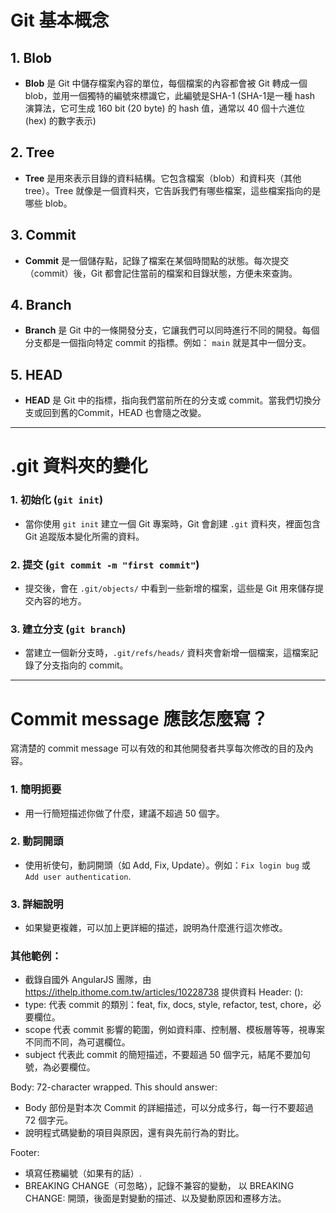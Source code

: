 # Git 基本概念

## 1. **Blob**
- **Blob** 是 Git 中儲存檔案內容的單位，每個檔案的內容都會被 Git 轉成一個 blob，並用一個獨特的編號來標識它，此編號是SHA-1 (SHA-1是一種 hash 演算法，它可生成 160 bit (20 byte) 的 hash 值，通常以 40 個十六進位 (hex) 的數字表示)

## 2. **Tree**
- **Tree** 是用來表示目錄的資料結構。它包含檔案（blob）和資料夾（其他 tree）。Tree 就像是一個資料夾，它告訴我們有哪些檔案，這些檔案指向的是哪些 blob。

## 3. **Commit**
- **Commit** 是一個儲存點，記錄了檔案在某個時間點的狀態。每次提交（commit）後，Git 都會記住當前的檔案和目錄狀態，方便未來查詢。

## 4. **Branch**
- **Branch** 是 Git 中的一條開發分支，它讓我們可以同時進行不同的開發。每個分支都是一個指向特定 commit 的指標。例如： `main` 就是其中一個分支。

## 5. **HEAD**
- **HEAD** 是 Git 中的指標，指向我們當前所在的分支或 commit。當我們切換分支或回到舊的Commit，HEAD 也會隨之改變。

---

# .git 資料夾的變化

### 1. **初始化 (`git init`)**
- 當你使用 `git init` 建立一個 Git 專案時，Git 會創建 `.git` 資料夾，裡面包含 Git 追蹤版本變化所需的資料。

### 2. **提交 (`git commit -m "first commit"`)**
- 提交後，會在 `.git/objects/` 中看到一些新增的檔案，這些是 Git 用來儲存提交內容的地方。

### 3. **建立分支 (`git branch`)**
- 當建立一個新分支時，`.git/refs/heads/` 資料夾會新增一個檔案，這檔案記錄了分支指向的 commit。

---

# Commit message 應該怎麼寫？

寫清楚的 commit message 可以有效的和其他開發者共享每次修改的目的及內容。

### 1. **簡明扼要**
- 用一行簡短描述你做了什麼，建議不超過 50 個字。

### 2. **動詞開頭**
- 使用祈使句，動詞開頭（如 Add, Fix, Update）。例如：`Fix login bug` 或 `Add user authentication`.

### 3. **詳細說明**
- 如果變更複雜，可以加上更詳細的描述，說明為什麼進行這次修改。

### 其他範例：
- 截錄自國外 AngularJS 團隊，由 https://ithelp.ithome.com.tw/articles/10228738 提供資料
Header: <type>(<scope>): <subject>
 - type: 代表 commit 的類別：feat, fix, docs, style, refactor, test, chore，必要欄位。
 - scope 代表 commit 影響的範圍，例如資料庫、控制層、模板層等等，視專案不同而不同，為可選欄位。
 - subject 代表此 commit 的簡短描述，不要超過 50 個字元，結尾不要加句號，為必要欄位。

Body: 72-character wrapped. This should answer:
 * Body 部份是對本次 Commit 的詳細描述，可以分成多行，每一行不要超過 72 個字元。
 * 說明程式碼變動的項目與原因，還有與先前行為的對比。

Footer: 
 - 填寫任務編號（如果有的話）.
 - BREAKING CHANGE（可忽略），記錄不兼容的變動，
   以 BREAKING CHANGE: 開頭，後面是對變動的描述、以及變動原因和遷移方法。
